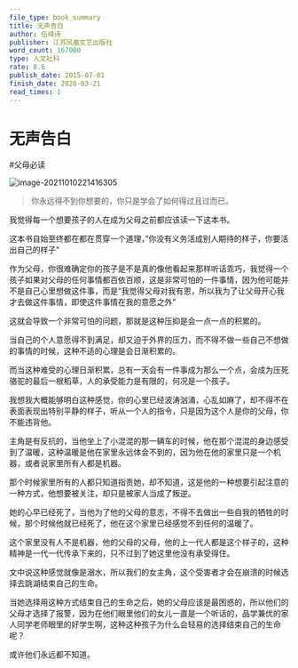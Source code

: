 ```yaml
---
file_type: book_summary
title: 无声告白
author: 伍绮诗
publisher: 江苏凤凰文艺出版社
word_count: 167000
type: 人文社科
rate: 8.6
publish_date: 2015-07-01
finish_date: 2020-03-21
read_times: 1
---
```


# 无声告白

#父母必读


![image-20211010221416305](image-20211010221416305.png)





> 你永远得不到你想要的，你只是学会了如何得过且过而已。
> 

我觉得每一个想要孩子的人在成为父母之前都应该读一下这本书。

这本书自始至终都在都在贯穿一个道理，”你没有义务活成别人期待的样子，你要活出自己的样子"

作为父母，你很难确定你的孩子是不是真的像他看起来那样听话乖巧，我觉得一个孩子如果对父母的任何事情都百依百顺，这是非常可怕的一件事情，因为他可能并不是自己心里想做这件事，而是“我觉得父母对我有恩，所以我为了让父母开心我才去做这件事情，即使这件事情在我的意愿之外”

这就会导致一个非常可怕的问题，那就是这种压抑是会一点一点的积累的。

当自己的个人意愿得不到满足，却又迫于外界的压力，而不得不做一些自己不想做的事情的时候，这种不适的心理是会日渐积累的。

而当这种难受的心理日渐积累，总有一天会有一件事成为那么一个点，会成为压死骆驼的最后一根稻草，人的承受能力是有限的，何况是一个孩子。

我想我大概能够明白这种感觉，你的心里已经波涛汹涌，心乱如麻了，却不得不在表面表现出特别平静的样子，听从一个人的指令，只是因为这个人是你的父母，你不能违背他。

主角是有反抗的，当他坐上了小混混的那一辆车的时候，他在那个混混的身边感受到了温暖，这种温暖是他在家里永远体会不到的，因为他在他的家里只是一个机器，或者说家里所有人都是机器。

那个时候家里所有的人都只知道指责她，却不知道，这是他的一种想要引起注意的一种方式，他想要被关注，却只是被家人当成了叛逆。

她的心早已经死了，当他为了他的父母的意志，不得不去做出一些自我的牺牲的时候，那个时候他就已经死了，他在这个家里已经感觉不到任何的温暖了。

这个家里没有人不是机器，他的父母的父母，他的上一代人都是这个样子的，这种精神是一代一代传承下来的，只不过到了她这里他没有承受得住。

文中说这种感觉就像是溺水，所以我们的女主角，这个受害者才会在崩溃的时候选择去跳湖结束自己的生命。

当她选择用这种方式结束自己的生命之后，她的父母应该是最困惑的，所以他们的父母才选择了报警，因为在他们眼里他们的女儿一直是一个听话的，品学兼优的家人同学老师眼里的好学生啊，这种这种孩子为什么会轻易的选择结束自己的生命呢？

或许他们永远都不知道。